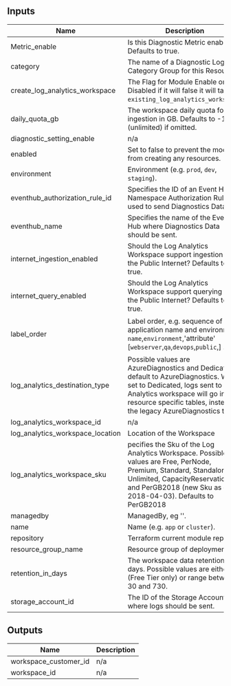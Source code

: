 ## Inputs

| Name | Description | Type | Default | Required |
|------|-------------|------|---------|:--------:|
| Metric\_enable | Is this Diagnostic Metric enabled? Defaults to true. | `bool` | `true` | no |
| category | The name of a Diagnostic Log Category Group for this Resource. | `string` | `null` | no |
| create\_log\_analytics\_workspace | The Flag for Module Enable or Disabled if it will false it will take `existing_log_analytics_workspace`. | `bool` | `true` | no |
| daily\_quota\_gb | The workspace daily quota for ingestion in GB. Defaults to -1 (unlimited) if omitted. | `string` | `"-1"` | no |
| diagnostic\_setting\_enable | n/a | `bool` | `true` | no |
| enabled | Set to false to prevent the module from creating any resources. | `bool` | `true` | no |
| environment | Environment (e.g. `prod`, `dev`, `staging`). | `string` | `""` | no |
| eventhub\_authorization\_rule\_id | Specifies the ID of an Event Hub Namespace Authorization Rule used to send Diagnostics Data. | `string` | `null` | no |
| eventhub\_name | Specifies the name of the Event Hub where Diagnostics Data should be sent. | `string` | `null` | no |
| internet\_ingestion\_enabled | Should the Log Analytics Workspace support ingestion over the Public Internet? Defaults to true. | `bool` | `true` | no |
| internet\_query\_enabled | Should the Log Analytics Workspace support querying over the Public Internet? Defaults to true. | `bool` | `true` | no |
| label\_order | Label order, e.g. sequence of application name and environment `name`,`environment`,'attribute' [`webserver`,`qa`,`devops`,`public`,] . | `list(any)` | <pre>[<br>  "name",<br>  "environment"<br>]</pre> | no |
| log\_analytics\_destination\_type | Possible values are AzureDiagnostics and Dedicated, default to AzureDiagnostics. When set to Dedicated, logs sent to a Log Analytics workspace will go into resource specific tables, instead of the legacy AzureDiagnostics table. | `string` | `"AzureDiagnostics"` | no |
| log\_analytics\_workspace\_id | n/a | `string` | `null` | no |
| log\_analytics\_workspace\_location | Location of the Workspace | `string` | `"West Us"` | no |
| log\_analytics\_workspace\_sku | pecifies the Sku of the Log Analytics Workspace. Possible values are Free, PerNode, Premium, Standard, Standalone, Unlimited, CapacityReservation, and PerGB2018 (new Sku as of 2018-04-03). Defaults to PerGB2018 | `string` | `"PerGB2018"` | no |
| managedby | ManagedBy, eg ''. | `string` | `""` | no |
| name | Name  (e.g. `app` or `cluster`). | `string` | `""` | no |
| repository | Terraform current module repo | `string` | `""` | no |
| resource\_group\_name | Resource group of deployment | `string` | `""` | no |
| retention\_in\_days | The workspace data retention in days. Possible values are either 7 (Free Tier only) or range between 30 and 730. | `number` | `null` | no |
| storage\_account\_id | The ID of the Storage Account where logs should be sent. | `string` | `null` | no |

## Outputs

| Name | Description |
|------|-------------|
| workspace\_customer\_id | n/a |
| workspace\_id | n/a |

